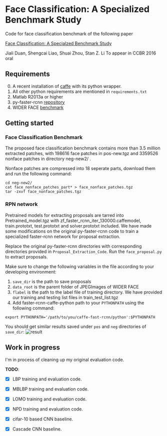 # Face Classification: A Specialized Benchmark Study

Code for face classification benchmark of the following paper

[Face Classification: A Specialzed Benchmark Study](view-source:https://davidsonic.github.io/index/ccbr2016.pdf)

Jiali Duan, Shengcai Liao, Shuai Zhou, Stan Z. Li 
To appear in CCBR 2016 oral

## Requirements

0. A recent installation of [caffe](http://caffe.berkeleyvision.org) with its python wrapper.
1. All other python requirements are mentioned in `requirements.txt`
2. Matlab R2013a or higher
3. py-faster-rcnn [repository](https://github.com/rbgirshick/py-faster-rcnn)
4. WIDER FACE [benchmark](http://mmlab.ie.cuhk.edu.hk/projects/WIDERFace/)

## Getting started

### Face Classification Benchmark

The proposed face classification benchmark contains more than 3.5 million extracted patches, with 198616 face patches
in pos-new.tgz and 3359526 nonface patches in directory neg-new2/ .

Nonface patches are compressed into 18 seperate parts, download them and run the following command:

```shell
cd neg-new2/
cat face_nonface_patches_part* > face_nonface_patches.tgz
tar -zxvf face_nonface_patches.tgz
```

### RPN network

Pretrained models for extracting proposals are tarred into Pretrained_model.tgz with zf_faster_rcnn_iter_130000.caffemodel, train.prototxt, test.prototxt and solver.prototxt included. We have made some modifications on the original py-faster-rcnn code to 
train a specialized faster-rcnn network for proposal extraction. 

Replace the original py-faster-rcnn directories with corresponding directories provided in `Proposal_Extraction_Code`. 
Run the `face_proposal.py` to extract proposals.

Make sure to change the following variables in the file according to your developing environment:
1. `save_dir` is the path to save proposals
2. `data_root` is the parent folder of JPEGImages of WIDER FACE
3. `flabel` is the path to the label file of training directory. We have provided our training and testing list files in 
train_test_list.tgz
4. Add faster-rcnn-caffe-python path to your `PYTHONPATH` using the following command:

```shell
export PYTHONPATH='/path/to/you/caffe-fast-rcnn/python':$PYTHONPATH
```

You should get similar results saved under `pos` and `neg` directories of `save_dir`:
![result](https://github.com/davidsonic/face_classification_ccbr2016/result.png)

## Work in progress

I'm in process of cleaning up my original evaluation code. 

__TODO__:

 -[x] LBP training and evaluation code.
 -[x] MBLBP training and evaluation code.
 -[x] LOMO training and evaluation code. 
 -[x] NPD training and evaluation code. 
 -[x] cifar-10 based CNN baseline.
 -[x] Cascade CNN baseline. 





